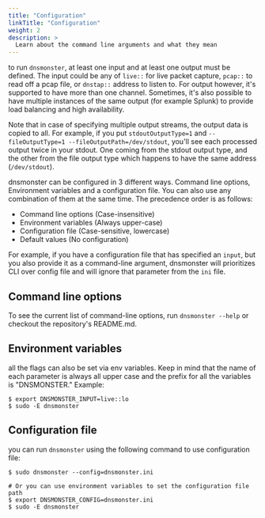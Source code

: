 ```yaml
---
title: "Configuration"
linkTitle: "Configuration"
weight: 2
description: >
  Learn about the command line arguments and what they mean
---
```


to run `dnsmonster`, at least one input and at least one output must be defined. The input could be any of `live::` for live packet capture, `pcap::` to read off a pcap file, or `dnstap::` address to listen to. For output however, it's supported to have more than one channel. Sometimes, it's also possible to have multiple instances of the same output (for example Splunk) to provide load balancing and high availability.

Note that in case of specifying multiple output streams, the output data is copied to all. For example, if you put `stdoutOutputType=1` and `--fileOutputType=1 --fileOutputPath=/dev/stdout`, you'll see each processed output twice in your stdout. One coming from the stdout output type, and the other from the file output type which happens to have the same address (`/dev/stdout`).  

dnsmonster can be configured in 3 different ways. Command line options, Environment variables and a configuration file. You can also use any combination of them at the same time. The precedence order is as follows:

- Command line options (Case-insensitive)
- Environment variables (Always upper-case)
- Configuration file (Case-sensitive, lowercase)
- Default values (No configuration)

For example, if you have a configuration file that has specified an `input`, but you also provide it as a command-line argument, dnsmonster will prioritizes CLI over config file and will ignore that parameter from the `ini` file. 

## Command line options

To see the current list of command-line options, run `dnsmonster --help` or checkout the repository's README.md.

## Environment variables
all the flags can also be set via env variables. Keep in mind that the name of each parameter is always all upper case and the prefix for all the variables is "DNSMONSTER." Example:

```shell
$ export DNSMONSTER_INPUT=live::lo
$ sudo -E dnsmonster
```
## Configuration file
you can run `dnsmonster` using the following command to use configuration file:

```shell
$ sudo dnsmonster --config=dnsmonster.ini

# Or you can use environment variables to set the configuration file path
$ export DNSMONSTER_CONFIG=dnsmonster.ini
$ sudo -E dnsmonster
```
